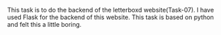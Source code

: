 This task is to do the backend of the letterboxd website(Task-07). I have used Flask for the backend of this website. This task is based on python and felt this a little boring. 